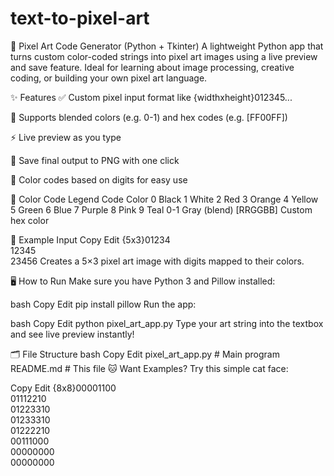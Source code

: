 # text-to-pixel-art
🎨 Pixel Art Code Generator (Python + Tkinter)
A lightweight Python app that turns custom color-coded strings into pixel art images using a live preview and save feature. Ideal for learning about image processing, creative coding, or building your own pixel art language.

✨ Features
✅ Custom pixel input format like {widthxheight}012345...

🎨 Supports blended colors (e.g. 0-1) and hex codes (e.g. [FF00FF])

⚡ Live preview as you type

💾 Save final output to PNG with one click

🧠 Color codes based on digits for easy use

🎨 Color Code Legend
Code	Color
0	Black
1	White
2	Red
3	Orange
4	Yellow
5	Green
6	Blue
7	Purple
8	Pink
9	Teal
0-1	Gray (blend)
[RRGGBB]	Custom hex color

🧪 Example Input
Copy
Edit
{5x3}01234\
12345\
23456
Creates a 5×3 pixel art image with digits mapped to their colors.

🖥️ How to Run
Make sure you have Python 3 and Pillow installed:

bash
Copy
Edit
pip install pillow
Run the app:

bash
Copy
Edit
python pixel_art_app.py
Type your art string into the textbox and see live preview instantly!

🗂️ File Structure
bash
Copy
Edit
pixel_art_app.py  # Main program
README.md         # This file
🐱 Want Examples?
Try this simple cat face:

Copy
Edit
{8x8}00001100\
01112210\
01223310\
01233310\
01222210\
00111000\
00000000\
00000000
